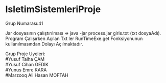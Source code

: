 # IsletimSistemleriProje

Grup Numarası:41</br>

Jar dosyasının çalıştırılması => java -jar process.jar giris.txt  (txt dosyaAdı).</br>
Program Çalışırken Açılan Txt ler RunTimeExe.get Fonksiyonunun kullanılmasından Dolayı Açılmaktadır.</br>


Grup Proje Uyeleri:</br>
  #Yusuf Talha ÇAM</br>
  #Yusuf Cihan GEDİK</br>
  #Yunus Emre KARA</br>
  #Marzooq Ali Hasan MOFTAH

